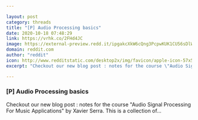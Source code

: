 ```yaml
---

layout: post
category: threads
title: "[P] Audio Processing basics"
date: 2020-10-18 07:48:29
link: https://vrhk.co/2FHd4JC
image: https://external-preview.redd.it/ipgakcXkW6cQng3PcpwKUK1CU56sDlWeCXxS9SixrM0.jpg?width=649&height=339.790575916&auto=webp&crop=649:339.790575916,smart&s=8759e614711506d317768c43c4309890a538528f
domain: reddit.com
author: "reddit"
icon: http://www.redditstatic.com/desktop2x/img/favicon/apple-icon-57x57.png
excerpt: "Checkout our new blog post : notes for the course \"Audio Signal Processing For Music Applications\" by Xavier Serra. This is a collection of..."

---
```


### [P] Audio Processing basics

Checkout our new blog post : notes for the course "Audio Signal Processing For Music Applications" by Xavier Serra. This is a collection of...